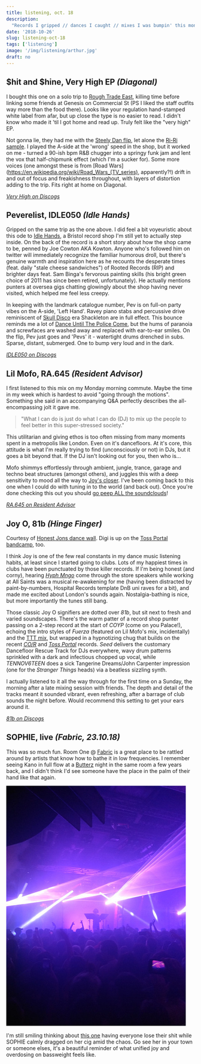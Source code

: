```yaml
---
title: listening, oct. 18
description:
  "Records I gripped // dances I caught // mixes I was bumpin' this month."
date: '2018-10-26'
slug: listening-oct-18
tags: ['listening']
image: '/img/listening/arthur.jpg'
draft: no
---
```


## $hit and $hine, Very High EP _(Diagonal)_

I bought this one on a solo trip to
[Rough Trade East](https://www.roughtrade.com/gb/stores#rough-trade-east),
killing time before linking some friends at Genesis on Commercial St (PS I liked
the staff outfits way more than the food there). Looks like your regulation
hand-stamped white label from afar, but up close the type is no easier to read.
I didn't know who made it 'til I got home and read up. Truly felt like the "very
high" EP.

Not gonna lie, they had me with the
[Steely Dan flip](https://www.youtube.com/watch?v=JzrDs_Vaho4), let alone the
[Ri-Ri sample](https://youtu.be/B3eAMGXFw1o). I played the A-side at the 'wrong'
speed in the shop, but it worked on me - turned a 90-ish bpm R&B chugger into a
springy funk jam and lent the vox that half-chipmunk effect (which I'm a sucker
for). Some more voices (one amongst these is from [Road
Wars](https://en.wikipedia.org/wiki/Road_Wars_(TV_series), apparently?!) drift
in and out of focus and freakishness throughout, with layers of distortion
adding to the trip. Fits right at home on Diagonal.

[_Very High on Discogs_](https://www.discogs.com/hit-hine-Very-High-EP/release/12527643)

## Peverelist, IDLE050 _(Idle Hands)_

Gripped on the same trip as the one above. I did feel a bit voyeuristic about
this ode to [Idle Hands](https://idlehandsbristol.com/), a Bristol record shop
I'm still yet to actually step inside. On the back of the record is a short
story about how the shop came to be, penned by Joe Cowton AKA Kowton. Anyone
who's followed him on twitter will immediately recognize the familiar humorous
droll, but there's genuine warmth and inspiration here as he recounts the
desperate times (feat. daily "stale cheese sandwiches") of Rooted Records (RIP)
and brighter days feat. Sam Binga's fervorous painting skills (his bright green
choice of 2011 has since been retired, unfortunately). He actually mentions
punters at oversea gigs chatting glowingly about the shop having never visited,
which helped me feel less creepy.

In keeping with the landmark catalogue number, Pev is on full-on party vibes on
the A-side, 'Left Hand'. Ravey piano stabs and percussive drive reminiscent of
[Skull Disco](https://www.discogs.com/label/45565-Skull-Disco) era Shackleton
are in full effect. This bounce reminds me a lot of
[Dance Until The Police Come](https://www.discogs.com/Peverelist-Dance-Til-The-Police-Come/release/2801759),
but the hums of paranoia and screwfaces are washed away and replaced with
ear-to-ear smiles. On the flip, Pev just goes and 'Pevs' it - watertight drums
drenched in subs. Sparse, distant, submerged. One to bump very loud and in the
dark.

[_IDLE050 on Discogs_](https://www.discogs.com/Peverelist-IDLE050/release/12329270)

## Lil Mofo, RA.645 _(Resident Advisor)_

I first listened to this mix on my Monday morning commute. Maybe the time in my
week which is hardest to avoid "going through the motions". Something she said
in an accompanying Q&A perfectly describes the all-encompassing jolt it gave me.

> "What I can do is just do what I can do (DJ) to mix up the people to feel
> better in this super-stressed society."

This utilitarian and giving ethos is too often missing from many moments spent
in a metropolis like London. Even on it's dancefloors. At it's core, this
attitude is what I'm really trying to find (unconsciously or not) in DJs, but it
goes a bit beyond that. If the DJ isn't looking out for you, then who is...

Mofo shimmys effortlessly through ambient, jungle, trance, garage and techno
beat structures (amongst others), and juggles this with a deep sensitivity to
mood all the way to
[Joy's closer](https://www.discogs.com/composition/123e4008-660f-4d06-a37c-2793e7073731-Fuerza).
I've been coming back to this one when I could do with tuning in to the world
(and back out). Once you're done checking this out you should
[go peep ALL the soundclouds](https://soundcloud.com/search?q=LIL%20MOFO%20BUSINESS)!

[_RA.645 on Resident Advisor_](https://www.residentadvisor.net/podcast-episode.aspx?id=646)

## Joy O, 81b _(Hinge Finger)_

Courtesy of
[Honest Jons dance wall](https://honestjons.com/shop/category/Dance/New_fresh_back_in).
Digi is up on the
[Toss Portal bandcamp](https://tossportal.bandcamp.com/album/81b), too.

I think Joy is one of the few real constants in my dance music listening habits,
at least since I started going to clubs. Lots of my happiest times in clubs have
been punctuated by those killer records. If I'm being honest (and corny),
hearing [_Hyph Mngo_](https://www.discogs.com/hyph-mngo/release/1966779) come
through the store speakers while working at All Saints was a musical
re-awakening for me (having been distracted by paint-by-numbers, Hospital
Records template DnB uni raves for a bit), and made me excited about London's
sounds again. Nostalgia-bathing is nice, but more importantly the tunes still
bang.

Those classic Joy O signifiers are dotted over _81b_, but sit next to fresh and
varied soundscapes. There's the warm patter of a record shop punter passing on a
2-step record at the start of _COYP_ (come on you Palace!), echoing the intro
styles of _Fuerza_ (featured on Lil Mofo's mix, incidentally) and the
[TTT mix](https://soundcloud.com/the-trilogy-tapes/joy-orbison-x-ttt-x-hinge),
but wrapped in a hypnotizing chug that builds on the recent
[_CO/R_](https://www.discogs.com/COR-Gudrun/release/8800843) and
[_Toss Portal_](https://www.discogs.com/Joy-Orbison-Toss-Portal/release/9838722)
records. _Seed_ delivers the customary Dancefloor Rescue Track for DJs
everywhere, wavy drum patterns sprinkled with a dark and infectious chopped up
vocal, while _TENNOV6TEEN_ does a sick Tangerine Dreams/John Carpenter
impression (one for the _Stranger Things_ heads) via a beatless sizzling synth.

I actually listened to it all the way through for the first time on a Sunday,
the morning after a late mixing session with friends. The depth and detail of
the tracks meant it sounded vibrant, even refreshing, after a barrage of club
sounds the night before. Would recommend this setting to get your ears around
it.

[_81b on Discogs_](https://www.discogs.com/Joy-O-81b-EP-/release/12650157)

## SOPHIE, live _(Fabric, 23.10.18)_

This was so much fun. Room One @ [Fabric](https://www.fabriclondon.com/) is a
great place to be rattled around by artists that know how to bathe it in low
frequencies. I remember seeing Kano in full flow at a
[Butterz](http://butterz.co.uk/) night in the same room a few years back, and I
didn't think I'd see someone have the place in the palm of their hand like that
again.

![](sophie-fabric.jpg)

I'm still smiling thinking about
[this one](https://www.youtube.com/watch?v=-uqTbCODPEk) having everyone lose
their shit while SOPHIE calmly dragged on her cig amid the chaos. Go see her in
your town or someone elses, it's a beautiful reminder of what unified joy and
overdosing on bassweight feels like.
